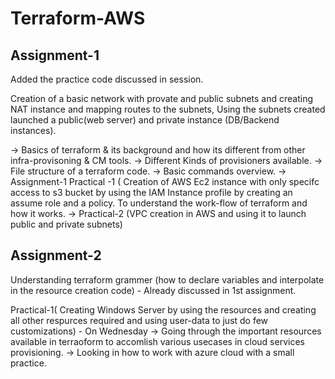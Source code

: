 # Terraform-AWS
Assignment-1
------------------------------------------------------------------------------------------------------------------------------------------

Added the practice code discussed in session.

Creation of a basic network with provate and public subnets and creating NAT instance and mapping routes to the subnets, Using the subnets created launched a public(web server) and private instance (DB/Backend instances).

 -> Basics of terraform & its background and how its different from other infra-provisoning & CM tools.
 -> Different Kinds of provisioners available.
 -> File structure of a terraform code.
 -> Basic commands overview.
 -> Assignment-1 Practical -1 ( Creation of AWS Ec2 instance with only specifc access to s3 bucket by using the IAM Instance profile by creating an assume role and a policy. To understand the work-flow of terraform and how it works.
 -> Practical-2 (VPC creation in AWS and using it to launch public and private subnets)
 
 Assignment-2
 -----------------------------------------------------------------------------------------------------------------------------------------
 Understanding terraform grammer (how to declare variables and interpolate in the resource creation code) - Already discussed in 1st assignment.
 
 Practical-1( Creating Windows Server by using the resources and creating all other respurces required and using user-data to just do few customizations) - On Wednesday
 -> Going through the important resources available in terraoform to accomlish various usecases in cloud services provisioning.
 -> Looking in how to work with azure cloud with a small practice.
 
 
 
 
 
